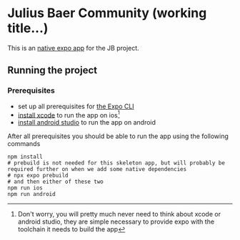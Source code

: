 # Julius Baer Community (working title...)
This is an [native expo app](https://docs.expo.dev/) for the JB project.

## Running the project

### Prerequisites
- set up all prerequisites for [the Expo CLI](https://docs.expo.dev/get-started/installation/#requirements)
- [install xcode](https://developer.apple.com/download/all/?q=Xcode) to run the app on ios[^1]
- [install android studio](https://developer.android.com/studio) to run the app on android

After all prerequisites you should be able to run the app using the following commands
```
npm install
# prebuild is not needed for this skeleton app, but will probably be required further on when we add some native dependencies
# npx expo prebuild
# and then either of these two
npm run ios
npm run android
```

[^1]: Don't worry, you will pretty much never need to think about xcode or android studio, they are simple necessary to provide expo with the toolchain it needs to build the app